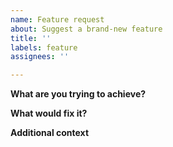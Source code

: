 ```yaml
---
name: Feature request
about: Suggest a brand-new feature
title: ''
labels: feature
assignees: ''

---
```


**What are you trying to achieve?**
<!-- In a few words, what is the problem you want this new feature to solve -->

**What would fix it?**
<!-- Explain what sort of new feature would help you with the above -->

**Additional context**
<!-- Add any other context or screenshots about the feature request here. -->
